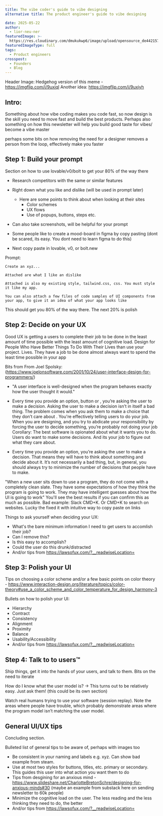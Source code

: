 ```yaml
---
title: The vibe coder's guide to vibe designing
alternative title: The product engineer's guide to vibe designing

date: 2025-05-22
author:
  - lior-neu-ner
featuredImage: >-
  https://res.cloudinary.com/dmukukwp6/image/upload/opensource_de4421575a.png
featuredImageType: full
tags:
  - Product engineers
crosspost:
  - Founders
  - Blog
---
```


Header Image: Hedgehog version of this meme - https://imgflip.com/i/9uxiql
Another idea: https://imgflip.com/i/9uxiyh
 
## Intro: 

Something about how vibe coding makes you code fast, so now design is the skill you need to move fast and build the best products.
Perhaps also something on how this newsletter will help you build good taste for vibes/ become a vibe master

perhaps some bits on how removing the need for a designer removes a person from the loop, effectively make you faster

## Step 1: Build your prompt

Section on how to use lovable/v0/bolt to get your 80% of the way there

- Research competitors with the same or similar features
- Right down what you like and dislike (will be used in prompt later)
  - Here are some points to think about when looking at their sites
    - Color schemes 
    - UX flows
    - Use of popups, buttons, steps etc.

- Can also take screenshots, will be helpful for your prompt
- Some people like to create a mood-board in figma by copy pasting (dont be scared, its easy. You dont need to learn figma to do this)


- Next copy paste in lovable, v0, or bolt.new

Prompt: 
```
Create an xyz...

Attached are what I like an dislike

Attached is also my existing style, tailwind.css, css. You must style it like my app.

You can also attach a few files of code samples of UI components from your app, to give it an idea of what your app looks like
```

This should get you 80% of the way there. The next 20% is polish


## Step 2: Decide on your UX

Good UX is getting a users to complete their job to be done in the least amount of time possible with the least amount of cognitive load. Design for People Who Have Better Things To Do With Their Lives than use your project. Lives. They have a job to be done almost always want to spend the least time possible in your app


Bits from From Joel Spolsky: (https://www.joelonsoftware.com/2001/10/24/user-interface-design-for-programmers/)
- "A user interface is well-designed when the program behaves exactly how the user thought it would."

- Every time you provide an option, button or <xyz>, you’re asking the user to make a decision. Asking the user to make a decision isn’t in itself a bad thing. The problem comes when you ask them to make a choice that they don’t care about . You're effectively telling users to do your job. When you are designing, and you try to abdicate your responsibility by forcing the user to decide something, you’re probably not doing your job
   Corollary: The best software is opionated about what it wants you to do. 
   Users do want to make some decisions. And its your job to figure out what they care about.
- Every time you provide an option, you’re asking the user to make a decision. That means they will have to think about something and decide about it. It’s not necessarily a bad thing, but, in general, you should always try to minimize the number of decisions that people have to make.

"When a new user sits down to use a program, they do not come with a completely clean slate. They have some expectations of how they think the program is going to work. They may have intelligent guesses about how the UI is going to work"
You'll see the best results if you can confirm this as much as possible.
Bad example: Slack CMD+K. Or CMD+K to search on websites. Lucky the fixed it with intuitive way to copy paste on links

Things to ask yourself when deciding your UX:
- What's the bare minimum information I need to get users to accomlish their job?
- Can I remove this?
- Is this easy to accomplish?
- Could the user do this drunk/distracted
- And/or tips from https://lawsofux.com/?__readwiseLocation= 

## Step 3: Polish your UI

Tips on choosing a color scheme and/or a few basic points on color theory - https://www.interaction-design.org/literature/topics/color-theory#use_a_color_scheme_and_color_temperature_for_design_harmony-3 

Bullets on how to polish your UI:
- Hierarchy
- Contract
- Consistency
- Alignment
- Proximity
- Balance
- Usability/Accessibility 
- And/or tips from https://lawsofux.com/?__readwiseLocation= 

## Step 4: Talk to to users™

Ship things, get it into the hands of your users, and talk to them. Bits on the need to iterate 

How do I know what the user model is? -> This turns out to be relatively easy. Just ask them! (this could be its own section)

Watch real humans trying to use your software (session replay). Note the areas where people have trouble, which probably demonstrate areas where the program model isn’t matching the user model.


## General UI/UX tips

Concluding section.

Bulleted list of general tips to be aware of, perhaps with images too 

- Be consistent in your naming and labels e.g. xyz. Can show bad example from steam.
- Use at most two styles for buttons, titles, etc. primary or secondary. This guides this user into what action you want them to do
- Tips from desgining for an anxious mind - https://www.slideshare.net/CharlotteBretonSchre/designing-for-anxious-minds#30 (maybe an example from substack here on sending newsletter to 60k people)   
- Minimize the cognitive load on the user. The less reading and the less thinking they need to do, the better
- And/or tips from https://lawsofux.com/?__readwiseLocation=
 
